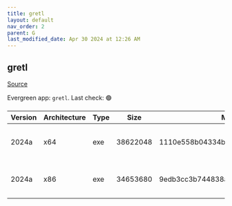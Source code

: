 ```yaml
---
title: gretl
layout: default
nav_order: 2
parent: G
last_modified_date: Apr 30 2024 at 12:26 AM
---
```


## gretl

[Source](http://gretl.sourceforge.net/)

Evergreen app: `gretl`. Last check: 🟢

| Version | Architecture | Type | Size     | Md5                              | URI                                                                                                                                                                      |
| ------- | ------------ | ---- | -------- | -------------------------------- | ------------------------------------------------------------------------------------------------------------------------------------------------------------------------ |
| 2024a   | x64          | exe  | 38622048 | 1110e558b04334bac7cc36d570436d22 | [https://netactuate.dl.sourceforge.net/project/gretl/gretl/2024a/gretl-2024a-64.exe](https://netactuate.dl.sourceforge.net/project/gretl/gretl/2024a/gretl-2024a-64.exe) |
| 2024a   | x86          | exe  | 34653680 | 9edb3cc3b744838aea90e6a121b0f400 | [https://netactuate.dl.sourceforge.net/project/gretl/gretl/2024a/gretl-2024a-32.exe](https://netactuate.dl.sourceforge.net/project/gretl/gretl/2024a/gretl-2024a-32.exe) |
